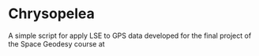 # Chrysopelea
A simple script for apply LSE to GPS data developed for the final project of the Space Geodesy course at
